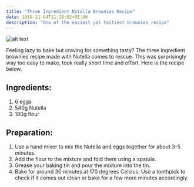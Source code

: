 ```yaml
---
title: "Three Ingredient Nutella Brownies Recipe"
date: 2018-11-04T11:38:02+01:00
description: "One of the easiest yet tastiest brownies recipe"
---
```


![alt text](https://images2.imgbox.com/26/5e/tXRuAFtJ_o.jpg "Nutella Brownies")

Feeling lazy to bake but craving for something tasty? The three ingredient brownies recipe made with Nutella comes to rescue. This was surprisingly way too easy to make, took really short time and effort. Here is the recipe below.

## Ingredients:

1. 6 eggs
2. 540g Nutella
3. 180g flour

## Preparation:
1. Use a hand mixer to mix the Nutella and eggs together for about 3-5 minutes.
2. Add the flour to the mixture and fold them using a spatula.
3. Grease your baking tin and pour the mixture into the tin.
4. Bake for around 30 minutes at 170 degrees Celsius. Use a toothpick to check if it comes out clean or bake for a few more minutes accordingly.
